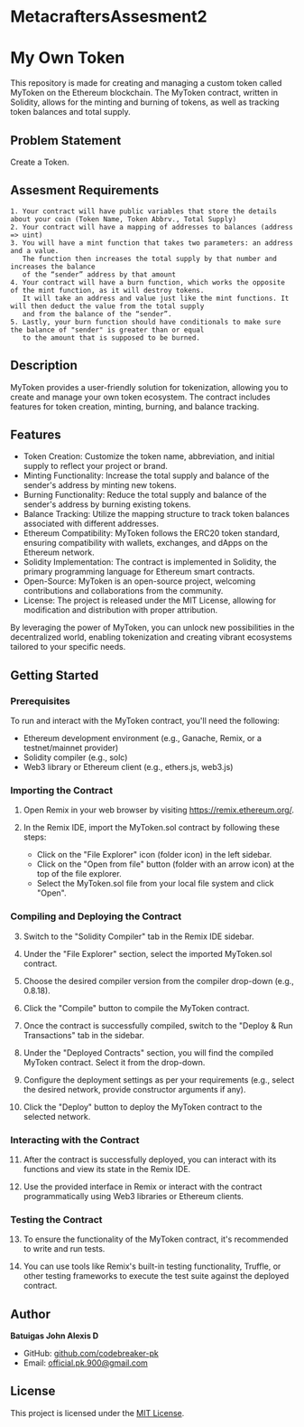# MetacraftersAssesment2

# My Own Token

This repository is made for creating and managing a custom token called MyToken on the Ethereum blockchain. The MyToken contract, written in Solidity, allows for the minting and burning of tokens, as well as tracking token balances and total supply.

##  Problem Statement

Create a Token.
## Assesment Requirements
    1. Your contract will have public variables that store the details about your coin (Token Name, Token Abbrv., Total Supply)
    2. Your contract will have a mapping of addresses to balances (address => uint)
    3. You will have a mint function that takes two parameters: an address and a value. 
       The function then increases the total supply by that number and increases the balance 
       of the “sender” address by that amount
    4. Your contract will have a burn function, which works the opposite of the mint function, as it will destroy tokens. 
       It will take an address and value just like the mint functions. It will then deduct the value from the total supply 
       and from the balance of the “sender”.
    5. Lastly, your burn function should have conditionals to make sure the balance of "sender" is greater than or equal 
       to the amount that is supposed to be burned.

## Description

MyToken provides a user-friendly solution for tokenization, allowing you to create and manage your own token ecosystem. The contract includes features for token creation, minting, burning, and balance tracking.


## Features
- Token Creation: Customize the token name, abbreviation, and initial supply to reflect your project or brand.
- Minting Functionality: Increase the total supply and balance of the sender's address by minting new tokens.
- Burning Functionality: Reduce the total supply and balance of the sender's address by burning existing tokens.
- Balance Tracking: Utilize the mapping structure to track token balances associated with different addresses.
- Ethereum Compatibility: MyToken follows the ERC20 token standard, ensuring compatibility with wallets, exchanges, and dApps on the Ethereum network.
- Solidity Implementation: The contract is implemented in Solidity, the primary programming language for Ethereum smart contracts.
- Open-Source: MyToken is an open-source project, welcoming contributions and collaborations from the community.
- License: The project is released under the MIT License, allowing for modification and distribution with proper attribution.

By leveraging the power of MyToken, you can unlock new possibilities in the decentralized world, enabling tokenization and creating vibrant ecosystems tailored to your specific needs.





## Getting Started
### Prerequisites

To run and interact with the MyToken contract, you'll need the following:

- Ethereum development environment (e.g., Ganache, Remix, or a testnet/mainnet provider)
- Solidity compiler (e.g., solc)
- Web3 library or Ethereum client (e.g., ethers.js, web3.js)

### Importing the Contract

1. Open Remix in your web browser by visiting https://remix.ethereum.org/.

2. In the Remix IDE, import the MyToken.sol contract by following these steps:
   - Click on the "File Explorer" icon (folder icon) in the left sidebar.
   - Click on the "Open from file" button (folder with an arrow icon) at the top of the file explorer.
   - Select the MyToken.sol file from your local file system and click "Open".

### Compiling and Deploying the Contract

3. Switch to the "Solidity Compiler" tab in the Remix IDE sidebar.

4. Under the "File Explorer" section, select the imported MyToken.sol contract.

5. Choose the desired compiler version from the compiler drop-down (e.g., 0.8.18).

6. Click the "Compile" button to compile the MyToken contract.

7. Once the contract is successfully compiled, switch to the "Deploy & Run Transactions" tab in the sidebar.

8. Under the "Deployed Contracts" section, you will find the compiled MyToken contract. Select it from the drop-down.

9. Configure the deployment settings as per your requirements (e.g., select the desired network, provide constructor arguments if any).

10. Click the "Deploy" button to deploy the MyToken contract to the selected network.

### Interacting with the Contract

11. After the contract is successfully deployed, you can interact with its functions and view its state in the Remix IDE.

12. Use the provided interface in Remix or interact with the contract programmatically using Web3 libraries or Ethereum clients.

### Testing the Contract

13. To ensure the functionality of the MyToken contract, it's recommended to write and run tests.

14. You can use tools like Remix's built-in testing functionality, Truffle, or other testing frameworks to execute the test suite against the deployed contract.
## Author

**Batuigas John Alexis D**

- GitHub: [github.com/codebreaker-pk](https://github.com/codebreaker-pk)
- Email: official.pk.900@gmail.com
## License
This project is licensed under the [MIT License](https://github.com/codebreaker-pk/MetacraftersAssesment2/blob/main/LICENSE).


